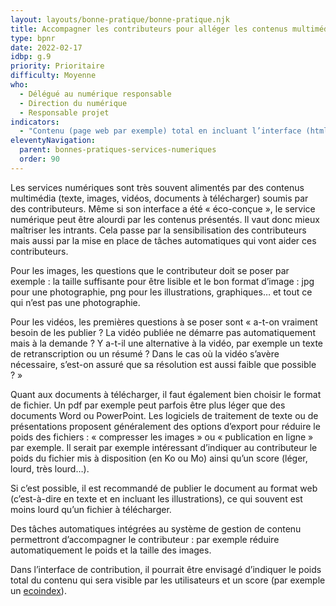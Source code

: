 ```yaml
---
layout: layouts/bonne-pratique/bonne-pratique.njk
title: Accompagner les contributeurs pour alléger les contenus multimédia
type: bpnr
date: 2022-02-17
idbp: g.9
priority: Prioritaire
difficulty: Moyenne
who:
  - Délégué au numérique responsable
  - Direction du numérique
  - Responsable projet
indicators:
  - "Contenu (page web par exemple) total en incluant l’interface (html, css, js pour une page web) et toutes les ressources (images, vidéos, pdf) affiché à l’utilisateur : poids < x Ko (à définir selon votre contexte)"
eleventyNavigation:
  parent: bonnes-pratiques-services-numeriques
  order: 90
---
```


Les services numériques sont très souvent alimentés par des contenus multimédia (texte, images, vidéos, documents à télécharger) soumis par des contributeurs. Même si son interface a été « éco-conçue », le service numérique peut être alourdi par les contenus présentés. Il vaut donc mieux maîtriser les intrants. Cela passe par la sensibilisation des contributeurs mais aussi par la mise en place de tâches automatiques qui vont aider ces contributeurs.

Pour les images, les questions que le contributeur doit se poser par exemple : la taille suffisante pour être lisible et le bon format d’image : jpg pour une photographie, png pour les illustrations, graphiques… et tout ce qui n’est pas une photographie.

Pour les vidéos, les premières questions à se poser sont « a-t-on vraiment besoin de les publier ? La vidéo publiée ne démarre pas automatiquement mais à la demande ? Y a-t-il une alternative à la vidéo, par exemple un texte de retranscription ou un résumé ? Dans le cas où la vidéo s’avère nécessaire, s’est-on assuré que sa résolution est aussi faible que possible ? »

Quant aux documents à télécharger, il faut également bien choisir le format de fichier. Un pdf par exemple peut parfois être plus léger que des documents Word ou PowerPoint. Les logiciels de traitement de texte ou de présentations proposent généralement des options d’export pour réduire le poids des fichiers : « compresser les images » ou « publication en ligne » par exemple. Il serait par exemple intéressant d’indiquer au contributeur le poids du fichier mis à disposition (en Ko ou Mo) ainsi qu’un score (léger, lourd, très lourd…).

Si c’est possible, il est recommandé de publier le document au format web (c’est-à-dire en texte et en incluant les illustrations), ce qui souvent est moins lourd qu’un fichier à télécharger.

Des tâches automatiques intégrées au système de gestion de contenu permettront d’accompagner le contributeur : par exemple réduire automatiquement le poids et la taille des images.

Dans l’interface de contribution, il pourrait être envisagé d’indiquer le poids total du contenu qui sera visible par les utilisateurs et un score (par exemple un [ecoindex](http://www.ecoindex.fr/apropos/)).
